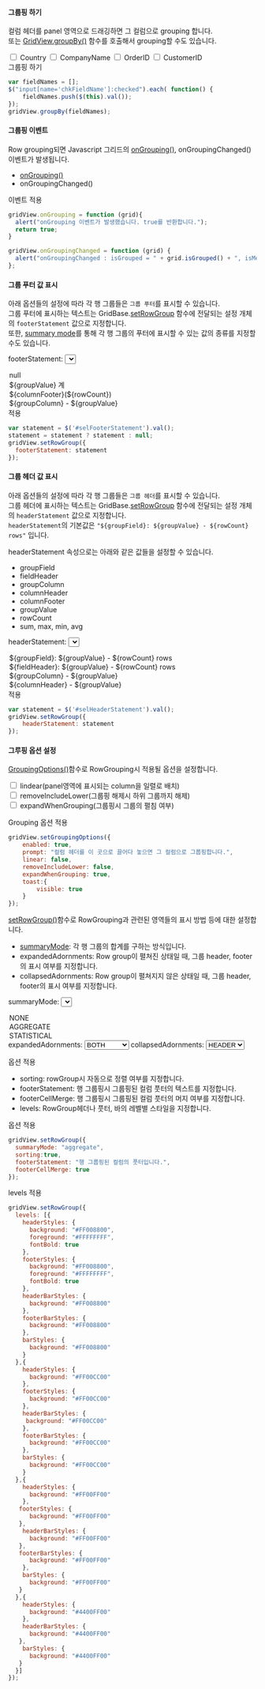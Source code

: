 #### 그룹핑 하기

 컬럼 헤더를 panel 영역으로 드래깅하면 그 컬럼으로 grouping 합니다.  
 또는 [GridView.groupBy()](http://help.realgrid.com/api/GridView/groupBy/) 함수를 호출해서 grouping할 수도 있습니다.

<div class="checkbox">
  <label>
    <input type="checkbox" id="Country" name="chkFieldName" value="Country"> Country
  </label>
  <label>
    <input type="checkbox" id="CompanyName" name="chkFieldName" value="CompanyName"> CompanyName
  </label>
  <label>
    <input type="checkbox" id="OrderID" name="chkFieldName" value="OrderID"> OrderID
  </label>
  <label>
    <input type="checkbox" id="CustomerID" name="chkFieldName" value="CustomerID"> CustomerID
  </label>
</div>
<a class="btn primary small round lowercase" id="btnOnGrouping">그룹핑 하기</a>

```js
var fieldNames = [];
$("input[name='chkFieldName']:checked").each( function() {
    fieldNames.push($(this).val());
});
gridView.groupBy(fieldNames);
```

#### 그룹핑 이벤트

Row grouping되면 Javascript 그리드의 [onGrouping()](http://help.realgrid.com/api/GridView/onGrouping/), onGroupingChanged() 이벤트가 발생됩니다. 

* [onGrouping()](http://help.realgrid.com/api/GridView/onGrouping/)
* onGroupingChanged()

<a class="btn primary small round lowercase" id="btnOnGroupingChanged">이벤트 적용</a>

```js
gridView.onGrouping = function (grid){
  alert("onGrouping 이벤트가 발생했습니다. true를 반환합니다.");
  return true;
}

gridView.onGroupingChanged = function (grid) {
  alert("onGroupingChanged : isGrouped = " + grid.isGrouped() + ", isMergedGrouped  = " + grid.isMergedGrouped());
};
```

#### 그룹 푸터 값 표시


아래 옵션들의 설정에 따라 각 행 그룹들은 `그룹 푸터`를 표시할 수 있습니다.  
그룹 푸터에 표시하는 텍스트는 GridBase.[setRowGroup](http://help.realgrid.com/api/GridBase/setRowGroup/) 함수에 전달되는 설정 개체의 `footerStatement` 값으로 지정합니다.   
또한, [summary mode](http://help.realgrid.com/api/types/SummaryMode/)를 통해 각 행 그룹의 푸터에 표시할 수 있는 값의 종류를 지정할 수도 있습니다.

footerStatement: 
<select id="selFooterStatement">
  <option selected="selected" value="">null</option>
  <option>${groupValue} 계</option>
  <option>${columnFooter}(${rowCount})</option>
  <option>${groupColumn} - ${groupValue}</option>
</select>
<a class="btn primary small round lowercase" id="btnSetFooterStatement">적용</a>

```js
var statement = $('#selFooterStatement').val();
statement = statement ? statement : null;
gridView.setRowGroup({
  footerStatement: statement
});
```

#### 그룹 헤더 값 표시

아래 옵션들의 설정에 따라 각 행 그룹들은 `그룹 헤더`를 표시할 수 있습니다.  
그룹 헤더에 표시하는 텍스트는 GridBase.[setRowGroup](http://help.realgrid.com/api/GridBase/setRowGroup/) 함수에 전달되는 설정 개체의 `headerStatement` 값으로 지정합니다.   
`headerStatement`의 기본값은 `"${groupField}: ${groupValue} - ${rowCount} rows"` 입니다.

headerStatement 속성으로는 아래와 같은 값들을 설정할 수 있습니다.

* groupField  
* fieldHeader  
* groupColumn 
* columnHeader
* columnFooter
* groupValue 
* rowCount  
* sum, max, min, avg

headerStatement: 
<select id="selHeaderStatement">
  <option selected="selected">${groupField}: ${groupValue} - ${rowCount} rows</option>
  <option>${fieldHeader}: ${groupValue} - ${rowCount} rows</option>
  <option>${groupColumn} - ${groupValue}</option>
  <option>${columnHeader} - ${groupValue}</option>
</select>
<a class="btn primary small round lowercase" id="btnSetHeaderStatement">적용</a>

```js
var statement = $('#selHeaderStatement').val();
gridView.setRowGroup({
    headerStatement: statement
});
```

#### 그루핑 옵션 설정

[GroupingOptions()](http://help.realgrid.com/api/types/GroupingOptions/)함수로 RowGrouping시 적용될 옵션을 설정합니다.

<input type="checkbox" id="chkLinear"> lindear(panel영역에 표시되는 column을 일렬로 배치)  
<input type="checkbox" id="chkRemoveIncludeLower"> removeIncludeLower(그룹핑 해제시 하위 그룹까지 해제)  
<input type="checkbox" id="expandWhenGrouping"> expandWhenGrouping(그룹핑시 그룹의 펼침 여부)  

<a class="btn primary small round lowercase" id="btnSetGroupingOptions">Grouping 옵션 적용</a>


```js
gridView.setGroupingOptions({
    enabled: true, 
    prompt: "컬럼 헤더를 이 곳으로 끌어다 놓으면 그 컬럼으로 그룹핑합니다.", 
    linear: false, 
    removeIncludeLower: false,
    expandWhenGrouping: true, 
    toast:{
        visible: true
    }
});
```

[setRowGroup()](http://help.realgrid.com/api/types/RowGroupOptions/)함수로 RowGrouping과 관련된 영역들의 표시 방법 등에 대한 설정합니다.  

* [summaryMode](http://help.realgrid.com/api/types/SummaryMode/): 각 행 그룹의 합계를 구하는 방식입니다.
* expandedAdornments: Row group이 펼쳐진 상태일 때, 그룹 header, footer의 표시 여부를 지정합니다.
* collapsedAdornments: Row group이 펼쳐지지 않은 상태일 때, 그룹 header, footer의 표시 여부를 지정합니다.

summaryMode:
<select id="RowGroupSummaryMode">
  <option value="none">NONE</option>
  <option value="aggregate" selected="">AGGREGATE</option>
  <option value="statistical">STATISTICAL</option>
</select>  
expandedAdornments:
<select id="ExpandedAdornments">
  <option value="both" selected="">BOTH</option>
  <option value="header">HEADER</option>
  <option value="summary">SUMMARY</option>
</select>  
collapsedAdornments:
<select id="CollapsedAdornments">
  <option value="both">BOTH</option>
  <option value="header" selected="">HEADER</option>
</select>

<a class="btn primary small round lowercase" id="btnSetRowGroup1">옵션 적용</a>



* sorting: rowGroup시 자동으로 정렬 여부를 지정합니다.
* footerStatement: 행 그룹핑시 그룹핑된 컬럼 풋터의 텍스트를 지정합니다.
* footerCellMerge: 행 그룹핑시 그룹핑된 컬럼 풋터의 머지 여부를 지정합니다.
* levels: RowGroup헤더나 풋터, 바의 레벨별 스타일을 지정합니다.

<a class="btn primary small round lowercase" id="btnSetRowGroup2">옵션 적용</a>


```js
gridView.setRowGroup({
  summaryMode: "aggregate",
  sorting:true,
  footerStatement: "행 그룹핑된 컬럼의 풋터입니다.",
  footerCellMerge: true
});
```

<a class="btn primary small round lowercase" id="btnSetRowLevels">levels 적용</a>

```js
gridView.setRowGroup({
  levels: [{
    headerStyles: {
      background: "#FF008800",
      foreground: "#FFFFFFFF",
      fontBold: true
    },
    footerStyles: {
      background: "#FF008800",
      foreground: "#FFFFFFFF",
      fontBold: true
    },
    headerBarStyles: {
      background: "#FF008800"
    },
    footerBarStyles: {
      background: "#FF008800"
    },
    barStyles: {
      background: "#FF008800"
    }
  },{
    headerStyles: {
      background: "#FF00CC00"
    },
    footerStyles: {
      background: "#FF00CC00"
    },
    headerBarStyles: {
     background: "#FF00CC00"
    },
    footerBarStyles: {
      background: "#FF00CC00"
    },
    barStyles: {
      background: "#FF00CC00"
    }
  },{
    headerStyles: {
      background: "#FF00FF00"
    },
   footerStyles: {
      background: "#FF00FF00"
   },
    headerBarStyles: {
      background: "#FF00FF00"
   },
   footerBarStyles: {
      background: "#FF00FF00"
    },
    barStyles: {
      background: "#FF00FF00"
   }
  },{
    headerStyles: {
      background: "#4400FF00"
    },
    headerBarStyles: {
      background: "#4400FF00"
   },
    barStyles: {
      background: "#4400FF00"
   }
  }] 
});
```


<script>
$('#btnOnGrouping').click(function() {
  var fieldNames = [];
  $("input[name='chkFieldName']:checked").each( function() {
      fieldNames.push($(this).val());
  });
  gridView.groupBy(fieldNames);
});

$('#btnOnGroupingChanged').click(function() {
  gridView.onGrouping = function (grid){
    alert("onGrouping 이벤트가 발생했습니다. true를 반환합니다.");
    return true;
  }

  gridView.onGroupingChanged = function (grid) {
    alert("onGroupingChanged : isGrouped = " + grid.isGrouped() + ", isMergedGrouped  = " + grid.isMergedGrouped());
  };
});

$('#btnSetFooterStatement').click(function() {
var statement = $('#selFooterStatement').val();
  statement = statement ? statement : null;
  gridView.setRowGroup({
    footerStatement: statement
  })
});

$('#btnSetHeaderStatement').click(function() {
  var statement = $('#selHeaderStatement').val();
  gridView.setRowGroup({
      headerStatement: statement
  });
});

$('#btnSetGroupingOptions').click(function() {
  gridView.setGroupingOptions({
      enabled: true, 
      prompt: "컬럼 헤더를 이 곳으로 끌어다 놓으면 그 컬럼으로 그룹핑합니다.", 
      linear: $("#chkLinear").is(":checked"), 
      removeIncludeLower: $("#chkRemoveIncludeLower").is(":checked"),
      expandWhenGrouping: $("#expandWhenGrouping").is(":checked"), 
      toast:{
          visible: true
      }
  });
});

$('#btnSetRowGroup1').click(function() {
  var summary = $('#RowGroupSummaryMode :selected').val();
  var expanded = $('#ExpandedAdornments :selected').val();
  var collapsed = $('#CollapsedAdornments :selected').val();

  gridView.setRowGroup({
    summaryMode: summary,
    expandedAdornments: expanded,
    collapsedAdornments: collapsed
  });
});

$('#btnSetRowGroup2').click(function() {
  gridView.setRowGroup({
    sorting:true,
    footerStatement: "행 그룹핑된 컬럼의 풋터입니다.",
    footerCellMerge: true
  });
});

$('#btnSetRowLevels').click(function() {
  gridView.setRowGroup({
    levels: [{
      headerStyles: {
        background: "#FF008800",
        foreground: "#FFFFFFFF",
        fontBold: true
      },
      footerStyles: {
        background: "#FF008800",
        foreground: "#FFFFFFFF",
        fontBold: true
      },
      headerBarStyles: {
        background: "#FF008800"
      },
      footerBarStyles: {
        background: "#FF008800"
      },
      barStyles: {
        background: "#FF008800"
      }
    },{
      headerStyles: {
        background: "#FF00CC00"
      },
      footerStyles: {
        background: "#FF00CC00"
      },
      headerBarStyles: {
       background: "#FF00CC00"
      },
      footerBarStyles: {
        background: "#FF00CC00"
      },
      barStyles: {
        background: "#FF00CC00"
      }
    },{
      headerStyles: {
        background: "#FF00FF00"
      },
     footerStyles: {
        background: "#FF00FF00"
     },
      headerBarStyles: {
        background: "#FF00FF00"
     },
     footerBarStyles: {
        background: "#FF00FF00"
      },
      barStyles: {
        background: "#FF00FF00"
     }
    },{
      headerStyles: {
        background: "#4400FF00"
      },
      headerBarStyles: {
        background: "#4400FF00"
     },
      barStyles: {
        background: "#4400FF00"
     }
    }]
  });
});
</script>